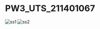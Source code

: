 # PW3_UTS_211401067
![ss1](https://user-images.githubusercontent.com/114599084/200890427-ba472ccf-7245-4e0b-beb2-7fcda26575f2.png)
![ss2](https://user-images.githubusercontent.com/114599084/200890465-4c688ac0-0df3-45ab-a7e5-6330a596cea1.png)
